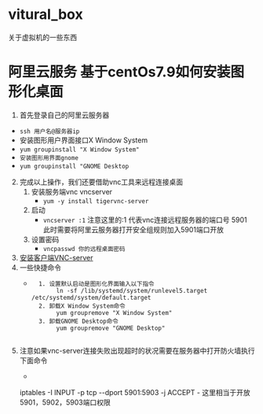 # vitural_box
关于虚拟机的一些东西
# 阿里云服务 基于centOs7.9如何安装图形化桌面
1. 首先登录自己的阿里云服务器
 -  `ssh 用户名@服务器ip`
 -  安装图形用户界面接口X Window System
  - `yum groupinstall "X Window System"`
  - `安装图形用界面gnome`
  - `yum groupinstall "GNOME Desktop`
2. 完成以上操作，我们还要借助vnc工具来远程连接桌面
    1. 安装服务端vnc vncserver
        - `yum -y install tigervnc-server`
    2. 启动
        -  `vncserver :1` 注意这里的:1 代表vnc连接远程服务器的端口号 5901 此时需要将阿里云服务器打开安全组规则加入5901端口开放
    3. 设置密码
        - `vncpasswd 你的远程桌面密码`
3. [安装客户端VNC-server](https://www.realvnc.com/en/connect/download/vnc/)
4. 一些快捷命令
    - ```快捷命令
        1. 设置默认启动是图形化界面输入以下指令
             ln -sf /lib/systemd/system/runlevel5.target /etc/systemd/system/default.target
        2. 卸载X Window System命令
             yum groupremove "X Window System"
        3. 卸载GNOME Desktop命令
             yum groupremove "GNOME Desktop"
    ```
5. 注意如果vnc-server连接失败出现超时的状况需要在服务器中打开防火墙执行下面命令
    - ```
    iptables -I INPUT -p tcp --dport 5901:5903 -j ACCEPT
        -   这里相当于开放5901，5902，5903端口权限
    ```
